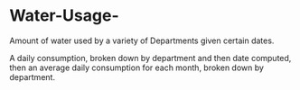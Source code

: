 # Water-Usage-
Amount of water used by a variety of Departments given certain dates.


 A daily consumption, broken down by department and then date computed, then an average daily consumption for each month, broken down by department.
